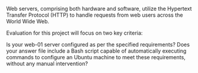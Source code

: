 Web servers, comprising both hardware and software, utilize the Hypertext Transfer Protocol (HTTP) to handle requests from web users across the World Wide Web.

Evaluation for this project will focus on two key criteria:

Is your web-01 server configured as per the specified requirements?
Does your answer file include a Bash script capable of automatically executing commands to configure an Ubuntu machine to meet these requirements, without any manual intervention?
